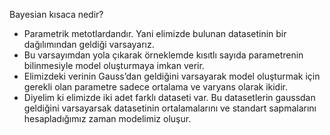 Bayesian kısaca nedir?
* Parametrik metotlardandır. Yani elimizde bulunan datasetinin bir dağılımından geldiği varsayarız.
* Bu varsayımdan yola çıkarak örneklemde kısıtlı sayıda parametrenin bilinmesiyle model oluşturmaya imkan verir.
* Elimizdeki verinin Gauss’dan geldiğini varsayarak model oluşturmak için gerekli olan parametre sadece ortalama ve varyans olarak ikidir.
* Diyelim ki elimizde iki adet farklı dataseti var. Bu datasetlerin gaussdan geldiğini varsayarsak datasetinin ortalamalarını ve standart sapmalarını hesapladığımız zaman modelimiz oluşur.
